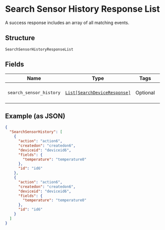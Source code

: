 
# Search Sensor History Response List

A success response includes an array of all matching events.

## Structure

`SearchSensorHistoryResponseList`

## Fields

| Name | Type | Tags | Description |
|  --- | --- | --- | --- |
| `search_sensor_history` | [`List[SearchDeviceResponse]`](../../doc/models/search-device-response.md) | Optional | **Constraints**: *Maximum Items*: `100` |

## Example (as JSON)

```json
{
  "SearchSensorHistory": [
    {
      "action": "action6",
      "createdon": "createdon6",
      "deviceid": "deviceid6",
      "fields": {
        "temperature": "temperature0"
      },
      "id": "id6"
    },
    {
      "action": "action6",
      "createdon": "createdon6",
      "deviceid": "deviceid6",
      "fields": {
        "temperature": "temperature0"
      },
      "id": "id6"
    }
  ]
}
```

